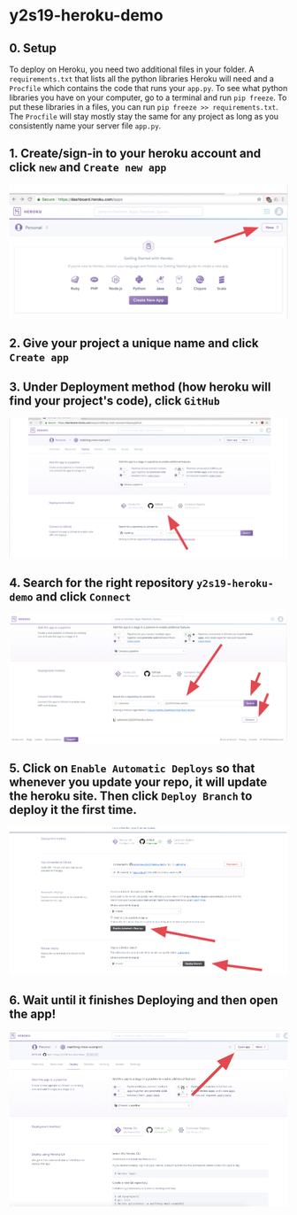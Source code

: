 # y2s19-heroku-demo

## 0. Setup
To deploy on Heroku, you need two additional files in your folder. A `requirements.txt` that lists all the python libraries Heroku will need and a `Procfile` which contains the code that runs your `app.py`.
To see what python libraries you have on your computer, go to a terminal and run `pip freeze`. To put these libraries in a files, you can run `pip freeze >> requirements.txt`.
The `Procfile` will stay mostly stay the same for any project as long as you consistently name your server file `app.py`.
## 1. Create/sign-in to your heroku account and click `new` and `Create new app`
![Heroku](heroku1.png)<br />
## 2. Give your project a unique name and click `Create app`
## 3. Under Deployment method (how heroku will find your project's code), click `GitHub`
![Heroku](heroku2.png)<br />
## 4. Search for the right repository `y2s19-heroku-demo` and click `Connect`
![Heroku](heroku3.png)<br />
## 5. Click on `Enable Automatic Deploys` so that whenever you update your repo, it will update the heroku site. Then click `Deploy Branch` to deploy it the first time.
![Heroku](heroku4.png)<br />
## 6. Wait until it finishes Deploying and then open the app!
![Heroku](heroku5.png)<br />